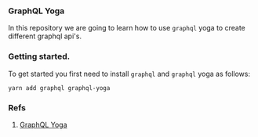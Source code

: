 ### GraphQL Yoga

In this repository we are going to learn how to use `graphql` yoga to create different graphql api's.

### Getting started.

To get started you first need to install `graphql` and `graphql` yoga as follows:

```shell
yarn add graphql graphql-yoga
```

### Refs

1. [GraphQL Yoga](https://the-guild.dev/graphql/yoga-server/docs)
